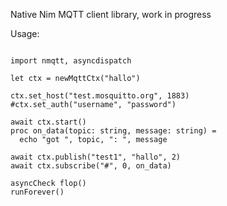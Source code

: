 
Native Nim MQTT client library, work in progress

Usage:


```

import nmqtt, asyncdispatch

let ctx = newMqttCtx("hallo")

ctx.set_host("test.mosquitto.org", 1883)
#ctx.set_auth("username", "password")

await ctx.start()
proc on_data(topic: string, message: string) =
  echo "got ", topic, ": ", message

await ctx.publish("test1", "hallo", 2)
await ctx.subscribe("#", 0, on_data)

asyncCheck flop()
runForever()

```
